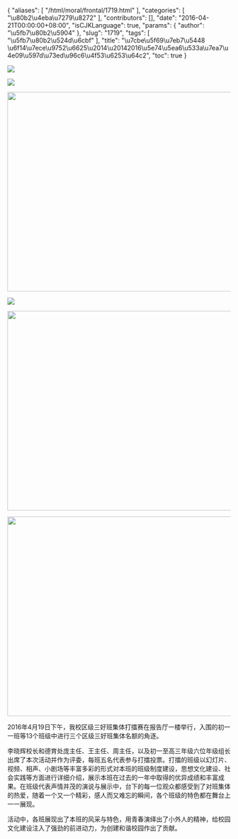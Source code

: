 {
    "aliases": [
        "/html/moral/frontal/1719.html"
    ],
    "categories": [
        "\u80b2\u4eba\u7279\u8272"
    ],
    "contributors": [],
    "date": "2016-04-21T00:00:00+08:00",
    "isCJKLanguage": true,
    "params": {
        "author": "\u5fb7\u80b2\u5904"
    },
    "slug": "1719",
    "tags": [
        "\u5fb7\u80b2\u524d\u6cbf"
    ],
    "title": "\u7cbe\u5f69\u7eb7\u5448  \u6f14\u7ece\u9752\u6625\u2014\u20142016\u5e74\u5ea6\u533a\u7ea7\u4e09\u597d\u73ed\u96c6\u4f53\u6253\u64c2",
    "toc": true
}


<img
    src="http://www.tfls.cn/images/160421/7-160421135250561.jpg"
    style="display:block;margin-left:auto;margin-right:auto;"
    decoding="async"
    fetchpriority="auto"
    loading="lazy"
/>





<img
    src="http://www.tfls.cn/images/160421/7-160421135249160.jpg"
    style="display:block;margin-left:auto;margin-right:auto;"
    decoding="async"
    fetchpriority="auto"
    loading="lazy"
/>





<img
    src="https://cdn.tfls.online/mirror/full/7511a3eb8edb703af31835858fe0cd83eb00a144.jpg"
    style="display:block;margin-left:auto;margin-right:auto;"
    decoding="async"
    fetchpriority="auto"
    loading="lazy"
    height="450"
    width="600"
/>





<img
    src="http://www.tfls.cn/images/160421/7-16042113524V34.jpg"
    style="display:block;margin-left:auto;margin-right:auto;"
    decoding="async"
    fetchpriority="auto"
    loading="lazy"
/>





<img
    src="https://cdn.tfls.online/mirror/full/1decc5d04807892c317d5c56f379bdfd94a9cdea.jpg"
    style="display:block;margin-left:auto;margin-right:auto;"
    decoding="async"
    fetchpriority="auto"
    loading="lazy"
    height="450"
    width="600"
/>





<img
    src="https://cdn.tfls.online/mirror/full/3e48b578cc19be8b6bdad4ee4e2ea64afcc175c9.jpg"
    style="display:block;margin-left:auto;margin-right:auto;"
    decoding="async"
    fetchpriority="auto"
    loading="lazy"
    height="450"
    width="600"
/>








2016年4月19日下午，我校区级三好班集体打擂赛在报告厅一楼举行，入围的初一一班等13个班级中进行三个区级三好班集体名额的角逐。




李晓辉校长和德育处庞主任、王主任、周主任，以及初一至高三年级六位年级组长出席了本次活动并作为评委，每班五名代表参与打擂投票。打擂的班级以幻灯片、视频、相声、小剧场等丰富多彩的形式对本班的班级制度建设，思想文化建设、社会实践等方面进行详细介绍，展示本班在过去的一年中取得的优异成绩和丰富成果。在班级代表声情并茂的演说与展示中，台下的每一位观众都感受到了对班集体的热爱，随着一个又一个精彩，感人而又难忘的瞬间，各个班级的特色都在舞台上一一展现。




活动中，各班展现出了本班的风采与特色，用青春演绎出了小外人的精神，给校园文化建设注入了强劲的前进动力，为创建和谐校园作出了贡献。



  


  





  



